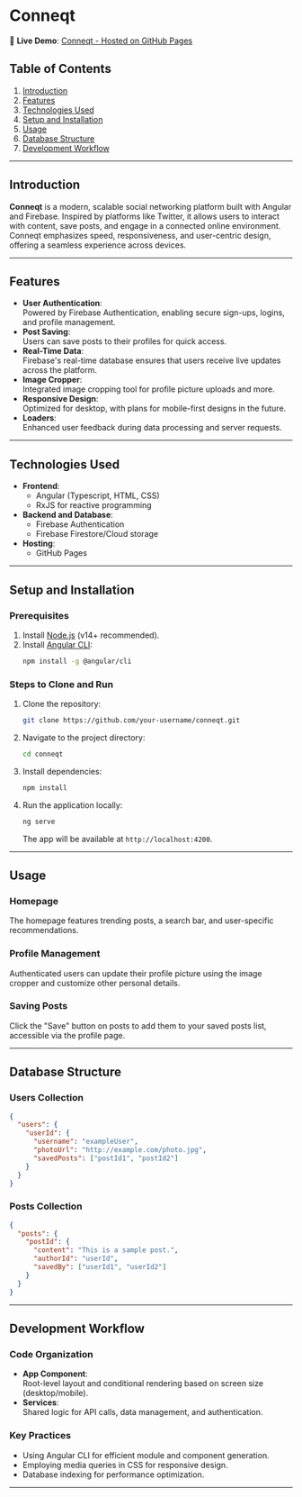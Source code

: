 # **Conneqt**  

🚀 **Live Demo**: [Conneqt - Hosted on GitHub Pages](https://lubenstefano.github.io/conneqt/home)  

## **Table of Contents**  
1. [Introduction](#introduction)  
2. [Features](#features)  
3. [Technologies Used](#technologies-used)  
4. [Setup and Installation](#setup-and-installation)  
5. [Usage](#usage)  
6. [Database Structure](#database-structure)  
7. [Development Workflow](#development-workflow)  


---

## **Introduction**  
**Conneqt** is a modern, scalable social networking platform built with Angular and Firebase. Inspired by platforms like Twitter, it allows users to interact with content, save posts, and engage in a connected online environment. Conneqt emphasizes speed, responsiveness, and user-centric design, offering a seamless experience across devices.  

---

## **Features**  
- **User Authentication**:  
  Powered by Firebase Authentication, enabling secure sign-ups, logins, and profile management.  
- **Post Saving**:  
  Users can save posts to their profiles for quick access.  
- **Real-Time Data**:  
  Firebase's real-time database ensures that users receive live updates across the platform.  
- **Image Cropper**:  
  Integrated image cropping tool for profile picture uploads and more.  
- **Responsive Design**:  
  Optimized for desktop, with plans for mobile-first designs in the future.  
- **Loaders**:  
  Enhanced user feedback during data processing and server requests.  

---

## **Technologies Used**  
- **Frontend**:  
  - Angular (Typescript, HTML, CSS)  
  - RxJS for reactive programming  
- **Backend and Database**:  
  - Firebase Authentication  
  - Firebase Firestore/Cloud storage
- **Hosting**:  
  - GitHub Pages  

---

## **Setup and Installation**  

### **Prerequisites**  
1. Install [Node.js](https://nodejs.org/) (v14+ recommended).  
2. Install [Angular CLI](https://angular.io/cli):  
   ```bash  
   npm install -g @angular/cli  
   ```  

### **Steps to Clone and Run**  
1. Clone the repository:  
   ```bash  
   git clone https://github.com/your-username/conneqt.git  
   ```  

2. Navigate to the project directory:  
   ```bash  
   cd conneqt  
   ```  

3. Install dependencies:  
   ```bash  
   npm install  
   ```  

4. Run the application locally:  
   ```bash  
   ng serve  
   ```  
   The app will be available at `http://localhost:4200`.  


---

## **Usage**  

### **Homepage**  
The homepage features trending posts, a search bar, and user-specific recommendations.  

### **Profile Management**  
Authenticated users can update their profile picture using the image cropper and customize other personal details.  

### **Saving Posts**  
Click the "Save" button on posts to add them to your saved posts list, accessible via the profile page.  

---

## **Database Structure**  

### **Users Collection**  
```json  
{  
  "users": {  
    "userId": {  
      "username": "exampleUser",  
      "photoUrl": "http://example.com/photo.jpg",  
      "savedPosts": ["postId1", "postId2"]  
    }  
  }  
}  
```  

### **Posts Collection**  
```json  
{  
  "posts": {  
    "postId": {  
      "content": "This is a sample post.",  
      "authorId": "userId",  
      "savedBy": ["userId1", "userId2"]  
    }  
  }  
}  
```  

---

## **Development Workflow**  

### **Code Organization**  
- **App Component**:  
  Root-level layout and conditional rendering based on screen size (desktop/mobile).  
- **Services**:  
  Shared logic for API calls, data management, and authentication.  

### **Key Practices**  
- Using Angular CLI for efficient module and component generation.  
- Employing media queries in CSS for responsive design.  
- Database indexing for performance optimization.  

---
